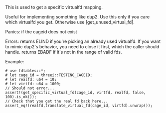 This is used to get a specific virtualfd mapping.

Useful for implementing something like dup2.  Use this only if you care 
which virtualfd you get.  Otherwise use [get_unused_virtual_fd].

Panics:
    if the cageid does not exist

Errors:
    returns ELIND if you're picking an already used virtualfd.  If you
    want to mimic dup2's behavior, you need to close it first, which the
    caller should handle.
    returns EBADF if it's not in the range of valid fds.

Example:
```
# use fdtables::*;
# let cage_id = threei::TESTING_CAGEID;
# let realfd: u64 = 10;
# let virtfd: u64 = 1000;
// Should not error...
assert!(get_specific_virtual_fd(cage_id, virtfd, realfd, false, 100).is_ok());
// Check that you get the real fd back here...
assert_eq!(realfd,translate_virtual_fd(cage_id, virtfd).unwrap());
```
